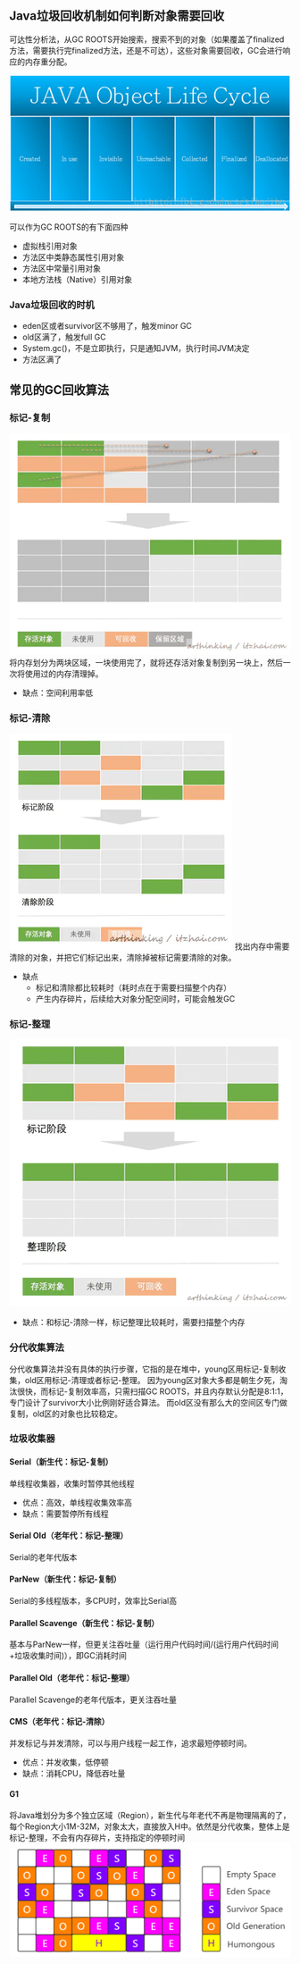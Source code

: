 ## Java垃圾回收机制如何判断对象需要回收

可达性分析法，从GC ROOTS开始搜索，搜索不到的对象（如果覆盖了finalized方法，需要执行完finalized方法，还是不可达），这些对象需要回收，GC会进行响应的内存重分配。

![java生命周期](java生命周期.png)

可以作为GC ROOTS的有下面四种

- 虚拟栈引用对象
- 方法区中类静态属性引用对象
- 方法区中常量引用对象
- 本地方法栈（Native）引用对象

### Java垃圾回收的时机
- eden区或者survivor区不够用了，触发minor GC
- old区满了，触发full GC
- System.gc()，不是立即执行，只是通知JVM，执行时间JVM决定
- 方法区满了

## 常见的GC回收算法
### 标记-复制
![复制](复制.jpg)
将内存划分为两块区域，一块使用完了，就将还存活对象复制到另一块上，然后一次将使用过的内存清理掉。
- 缺点：空间利用率低

### 标记-清除
![标记-清除](标记-清除.jpg)
找出内存中需要清除的对象，并把它们标记出来，清除掉被标记需要清除的对象。

- 缺点
  - 标记和清除都比较耗时（耗时点在于需要扫描整个内存）
  - 产生内存碎片，后续给大对象分配空间时，可能会触发GC

### 标记-整理
![标记-整理](标记-整理.jpg)

- 缺点：和标记-清除一样，标记整理比较耗时，需要扫描整个内存

### 分代收集算法
分代收集算法并没有具体的执行步骤，它指的是在堆中，young区用标记-复制收集，old区用标记-清理或者标记-整理。
因为young区对象大多都是朝生夕死，淘汰很快，而标记-复制效率高，只需扫描GC ROOTS，并且内存默认分配是8:1:1，专门设计了survivor大小比例刚好适合算法。
而old区没有那么大的空间区专门做复制，old区的对象也比较稳定。

### 垃圾收集器
#### Serial（新生代：标记-复制）
单线程收集器，收集时暂停其他线程
- 优点：高效，单线程收集效率高
- 缺点：需要暂停所有线程

#### Serial Old（老年代：标记-整理）
Serial的老年代版本

#### ParNew（新生代：标记-复制）
Serial的多线程版本，多CPU时，效率比Serial高

#### Parallel Scavenge（新生代：标记-复制）
基本与ParNew一样，但更关注吞吐量（运行用户代码时间/(运行用户代码时间+垃圾收集时间)），即GC消耗时间

#### Parallel Old（老年代：标记-整理）
Parallel Scavenge的老年代版本，更关注吞吐量

#### CMS（老年代：标记-清除）
并发标记与并发清除，可以与用户线程一起工作，追求最短停顿时间。
- 优点：并发收集，低停顿
- 缺点：消耗CPU，降低吞吐量

#### G1
将Java堆划分为多个独立区域（Region），新生代与年老代不再是物理隔离的了，每个Region大小1M-32M，对象太大，直接放入H中。依然是分代收集，整体上是标记-整理，不会有内存碎片，支持指定的停顿时间
![G1](G1.png)


